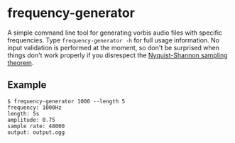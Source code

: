# frequency-generator

A simple command line tool for generating vorbis audio files with specific
frequencies. Type `frequency-generator -h` for full usage information. No input
validation is performed at the moment, so don't be surprised when things don't
work properly if you disrespect the 
[Nyquist-Shannon sampling theorem](https://en.wikipedia.org/wiki/Nyquist%E2%80%93Shannon_sampling_theorem).

## Example


```
$ frequency-generator 1000 --length 5
frequency: 1000Hz
length: 5s
amplitude: 0.75
sample rate: 48000
output: output.ogg
```

